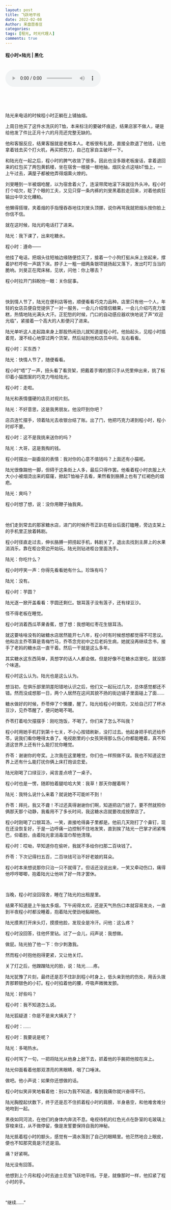 ```yaml
---
layout: post
title: 飞跃地平线
date: 2022-02-08
Author: 来盘茴香豆
categories: 
tags: [程光, 时光代理人]
comments: true
--- 
```


#### 程小时×陆光 | 黑化


<br/>

<audio src="https://sharefs.ali.kugou.com/202202080411/2aefee5cba4bd08d34deb23358dfdb8d/G199/M01/15/13/p5QEAF5xqCiAGgntAEf_BP3f_aY857.mp3" controls="controls">
  
</audio>
  
<br/><br/><br/>


陆光来电话的时候程小时正躺在上铺抽烟。

上周日他买了这件水洗灰的T恤，本来标注的要破坏痕迹，结果店家不做人，硬是给他发了件比正月十六的月亮还完整无缺的。

他和客服反应，结果客服就是老板本人。老板很有礼貌，直接全款退了他钱，让他拿着钱去买个打火机，再买把剪刀，自己在家自主破坏一下。

和陆光在一起之后，程小时的脾气收敛了很多。因此也没多跟老板废话，拿着退回来的红包买了两包黄鹤楼，坐在宿舍一根接一根地抽，烟灰全点这啥bT恤上，一上午过去，满屋子都被他弄得烟熏火燎的。

刘旻睡到一半被烟呛醒，以为宿舍着火了，连滚带爬地滚下床就往外头冲。程小时打个哈欠，眨了个眼的工夫，又见只穿一条内裤的刘旻黑着脸走回来，对着他疯狂输出中华文化糟粕。

他懒得搭理，夹着烟的手指慢吞吞地往刘旻头顶挪，说你再骂我就把烟头按你脸上你信不信。

就在这时候，陆光的电话打了进来。

陆光：我下课了，出来吃糖水。

程小时：遵命——

他挂了电话，把烟头往短袖边缘随便捻灭了，接着一个小狗打挺从床上坐起来，撑着护栏呼啦一声跳下床。脖子上一粗一细两条银项链扬起又落下，发出叮叮当当的脆响。刘旻正在爬床梯，见状，问他：你上哪去？

程小时拉开门斜睨他一眼：关你屁事。

<br/>

快到情人节了，陆光在便利店等他，顺便看看巧克力品种。店里只有他一个人，年轻的女店员便自觉提供了一对一服务，一会儿介绍情侣糖果，一会儿介绍巧克力蛋糕，热情地陆光满头大汗。正犯愁的时候，门口的自动感应器欢快地说了声“欢迎光临”，紧接着一个高大的人影便闪了进来。

陆光单听这人走起路来身上那股热闹劲儿就知道是程小时。他抬起头，见程小时插着兜，漫不经心地穿过两个货架，然后站到他和店员中间，左右看看。

程小时：买东西？

陆光：快情人节了，随便看看。

程小时“唔”了一声，扭头看了看货架，把戴着手镯的那只手从兜里伸出来，挑了板印着小猫图案的巧克力甩给陆光。

程小时：走啦。

陆光和表情僵硬的店员对视片刻。

陆光：不好意思，这是我男朋友。他没吓到你吧？

店员连忙摆手，领着陆光去收银台结了账。出了门，他把巧克力递到程小时，程小时却不要。

程小时：这不是我挑来送你的吗？

陆光：大哥，这是我掏的钱。

程小时摆出一副委屈的表情：我对你的心意不值钱吗？上面还有小猫呢。

陆光很像踹他一脚，但碍于这条街上人多，最后只得作罢。他看着程小时衣服上大大小小被烟烫出来的窟窿，掀起T恤袖子去看，果然看到胳膊上也有了红褐色的烟疤。

陆光：爽吗？

程小时想了想，说：没你用鞭子抽我爽。

<br/>

他们走到常去的那家糖水店，进门的时候乔苓正趴在柜台后面打瞌睡，旁边支架上的手机里正放着韩剧。

程小时径直走过去，伸长胳膊一把捞起手机，韩剧关了，退出去找到主屏上的水果消消乐，靠在柜台旁边开始玩。陆光则钻进柜台里面洗手。

陆光：你吃什么？

程小时哼笑一声：你得先看看她有什么。珍珠有吗？

陆光：没有。

程小时：芋圆？

陆光逐一掀开盖看看：芋圆还剩仨。银耳莲子没有莲子，还有绿豆沙。

怪不得老板在睡觉。

程小时消着西瓜苹果香蕉，想了想：我想喝红枣花生银耳汤。

就这要啥啥没有的破糖水店居然能开七八年，程小时有时候想想都觉得不可思议。他和店主乔苓算是青梅竹马，乔苓念完初中之后老妈生病，她就没再继续念书，接手了老妈的糖水店一直干着。然后一干就是这么多年。

其实糖水这东西简单，真想学的话人人都会做。但是好像不在糖水店里吃，就没那个味道。

程小时这么认为。陆光也是这么认为。

想当初，在俱乐部里阴差阳错地认识之后，他们又一起玩过几次，总体感觉都还不错。然而没成想那一日，两个人居然在这间其貌不扬的街边铺子里面碰上了面……

糖水做好的时候，乔苓伸了个懒腰，醒了。陆光给程小时做完，又给自己打了杯冰豆沙，见乔苓醒了，便问她喝不喝。

乔苓打着哈欠摆摆手：刚吃饱饭，不喝了。你们来了怎么不叫我？

程小时用她手机打到第十七关，不小心按错刷新，没打过去。他起身把手机还给乔苓，说我们看你睡得太香了。电视剧里的小女孩哭得那么伤心你都能睡着，真不知道这世界上还有什么能打扰你睡觉。

乔苓：谢谢你的夸奖。上次我在这里睡觉，你们也一样照做不误。我也不知道这世界上还有什么能打扰你俩上床打炮谈恋爱。

陆光刚喝了口绿豆沙，闻言差点喷了一桌子。

程小时也是一愣，随即拍着腿哈哈大笑：我草！那天你醒着啊？

陆光：我特么说什么来着？就说她不可能听不到！

乔苓：拜托，我又不聋！不过还真得谢谢你们啊，知道把店门锁了。要不然就照你俩那天那个动静，我看用不了多长时间，我这糖水店就要改成按摩店了。

程小时刚喝了口银耳汤，一笑，直接呛得鼻子里都是。他前几天刚打了个鼻钉，现在还没恢复好，于是一边呼痛一边控制不住地发笑，直到挨了陆光一巴掌才闭紧嘴巴，仰着脸，由着陆光拿消毒湿巾帮他清理。

程小时：哎呦，早知道你在偷听，我就不多给你扫那二百块钱了。

乔苓：下次记得扫五百，二百块钱可治不好老娘的耳朵。

程小时本来想说那你只治一只不就得了。但话还没说出来，一笑又牵动伤口，痛得他哼哼唧唧，抱着陆光让他哄了好一阵才罢休。

<br/>

当晚，程小时没回宿舍，睡在了陆光的出租屋里。

结果不知道是上午抽太多烟，下午闹得太欢，还是天气热伤口本就容易发炎，一直到半夜程小时都没睡着，抱着陆光使劲地黏糊他。

陆光摸黑打开床头灯，摸摸他脸，发现全是冷汗。问他：这么疼？

程小时没回答，往他怀里钻。过了一会儿，闷声说：我想做。

做屁。陆光拍了他一下：你少刺激我。

然而程小时抱他抱得更紧，又让他关灯。

关了灯之后，他蹭蹭陆光的脸，说：陆光……疼。

陆光犹豫了片刻，最终还是忍不住趴到程小时身上，低头亲到他的伤处，用舌头拨弄那颗银色的小钉。程小时掐着他的腰，呼吸声微微发颤。

陆光：好些吗？

程小时：我不知道怎么说。

陆光狐疑道：你是不是来大姨夫了？

程小时：……

程小时：我要说是呢？

陆光：多喝热水。

程小时骂了一句，一把将陆光从他身上掀下去，抓着他的手腕把他按在床上。

陆光仰面看着他那双漂亮的黑眼睛，咽了口唾沫。

做吧。他小声说：如果你还想做的话。

程小时似笑非笑地看着他：别以为我不知道，看到我痛你就兴奋得不行。

陆光胸膛起伏数下，终于还是忍不住抓着程小时的肩膀，半身悬空，和他难舍难分地吻到一起。

黑夜如同河流，在他们的身体内奔流不息。电视待机的红色光点在卧室的毛玻璃上穿梭来往，从不做停留，像是发誓要保持自我的神秘。

陆光抵着程小时的额头，感觉有一滴水落到了自己的眼睛里。他茫然地合上眼皮，便也不知那究竟是汗还是泪。

痛？好紧啊。

陆光没有回答。

他想到上个月和程小时去迪士尼坐飞跃地平线。于是，就像那时一样，他扣紧了程小时的手。

<br/>

“继续……”

<br/><br/><br/>



